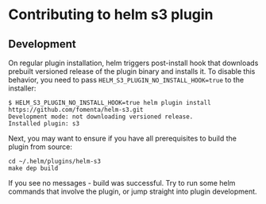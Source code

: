 # Contributing to helm s3 plugin

## Development

On regular plugin installation, helm triggers post-install hook
that downloads prebuilt versioned release of the plugin binary and installs it.
To disable this behavior, you need to pass `HELM_S3_PLUGIN_NO_INSTALL_HOOK=true`
to the installer:

    $ HELM_S3_PLUGIN_NO_INSTALL_HOOK=true helm plugin install https://github.com/fomenta/helm-s3.git
    Development mode: not downloading versioned release.
    Installed plugin: s3

Next, you may want to ensure if you have all prerequisites to build
the plugin from source:

    cd ~/.helm/plugins/helm-s3
    make dep build

If you see no messages - build was successful. Try to run some helm commands
that involve the plugin, or jump straight into plugin development.
